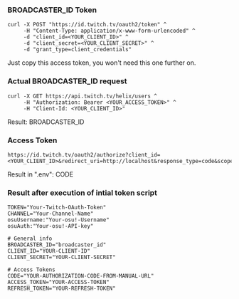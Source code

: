 ### BROADCASTER_ID Token

```
curl -X POST "https://id.twitch.tv/oauth2/token" ^
     -H "Content-Type: application/x-www-form-urlencoded" ^
     -d "client_id=<YOUR_CLIENT_ID>" ^
     -d "client_secret=<YOUR_CLIENT_SECRET>" ^
     -d "grant_type=client_credentials"
```

Just copy this access token, you won't need this one further on.

### Actual BROADCASTER_ID request

```
curl -X GET https://api.twitch.tv/helix/users ^
     -H "Authorization: Bearer <YOUR_ACCESS_TOKEN>" ^
     -H "Client-Id: <YOUR_CLIENT_ID>"
```

Result: BROADCASTER_ID

### Access Token

```
https://id.twitch.tv/oauth2/authorize?client_id=<YOUR_CLIENT_ID>&redirect_uri=http://localhost&response_type=code&scope=chat:read+chat:edit+channel:manage:vips+channel:read:redemptions+channel:manage:polls+moderation:read+channel:manage:broadcast
```

Result in ".env": CODE

### Result after execution of intial token script

```
TOKEN="Your-Twitch-OAuth-Token"
CHANNEL="Your-Channel-Name"
osuUsername:"Your-osu!-Username"
osuAuth:"Your-osu!-API-key"

# General info
BROADCASTER_ID="broadcaster_id"
CLIENT_ID="YOUR-CLIENT-ID"
CLIENT_SECRET="YOUR-CLIENT-SECRET"

# Access Tokens
CODE="YOUR-AUTHORIZATION-CODE-FROM-MANUAL-URL"
ACCESS_TOKEN="YOUR-ACCESS-TOKEN"
REFRESH_TOKEN="YOUR-REFRESH-TOKEN"
```
